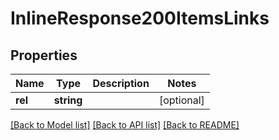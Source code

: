 # InlineResponse200ItemsLinks

## Properties
Name | Type | Description | Notes
------------ | ------------- | ------------- | -------------
**rel** | **string** |  | [optional] 

[[Back to Model list]](../README.md#documentation-for-models) [[Back to API list]](../README.md#documentation-for-api-endpoints) [[Back to README]](../README.md)



